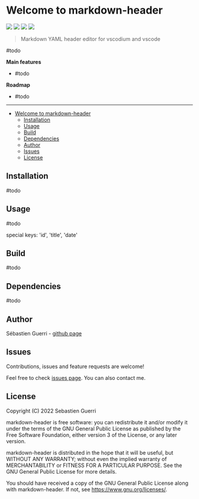 # Welcome to markdown-header

[![](https://badgen.net/github/release/sguerri/vscode-markdown-header)](https://github.com/sguerri/vscode-markdown-header/releases/)
[![](https://img.shields.io/github/workflow/status/sguerri/vscode-markdown-header/Build/v0.0.9)](https://github.com/sguerri/vscode-markdown-header/actions/workflows/build.yml)
[![](https://badgen.net/github/license/sguerri/vscode-markdown-header)](https://www.gnu.org/licenses/)
[![](https://badgen.net/badge/Open%20Source%20%3F/Yes%21/blue?icon=github)](#)

> Markdown YAML header editor for vscodium and vscode

#todo

**Main features**
* #todo

**Roadmap**
* #todo

---

- [Welcome to markdown-header](#welcome-to-markdown-header)
  * [Installation](#installation)
  * [Usage](#usage)
  * [Build](#build)
  * [Dependencies](#dependencies)
  * [Author](#author)
  * [Issues](#issues)
  * [License](#license)

## Installation

#todo

## Usage

#todo

special keys: 'id', 'title', 'date'

## Build

#todo

## Dependencies

#todo

## Author

Sébastien Guerri - [github page](https://github.com/sguerri)

## Issues

Contributions, issues and feature requests are welcome!

Feel free to check [issues page](https://github.com/sguerri/vscode-markdown-header/issues). You can also contact me.

## License

Copyright (C) 2022 Sebastien Guerri

markdown-header is free software: you can redistribute it and/or modify it under the terms of the GNU General Public License as published by the Free Software Foundation, either version 3 of the License, or any later version.

markdown-header is distributed in the hope that it will be useful, but WITHOUT ANY WARRANTY; without even the implied warranty of MERCHANTABILITY or FITNESS FOR A PARTICULAR PURPOSE. See the GNU General Public License for more details.

You should have received a copy of the GNU General Public License along with markdown-header. If not, see <https://www.gnu.org/licenses/>.